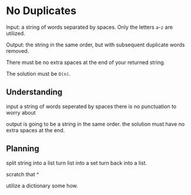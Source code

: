 # No Duplicates

Input: a string of words separated by spaces. Only the letters `a`-`z`
are utilized.

Output: the string in the same order, but with subsequent duplicate
words removed.

There must be no extra spaces at the end of your returned string.

The solution must be `O(n)`.

## Understanding

input a string of words seperated by spaces
there is no punctuation to worry about

output is going to be a string in the same order. 
the solution must have no extra spaces at the end. 

## Planning 

split string into a list
turn list into a set
turn back into a list. 

scratch that ^

utilize a dictionary some how. 
